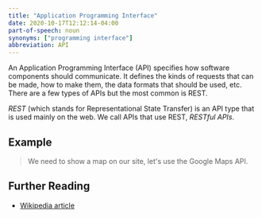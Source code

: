 ```yaml
---
title: "Application Programming Interface"
date: 2020-10-17T12:12:14-04:00
part-of-speech: noun
synonyms: ["programming interface"]
abbreviation: API
---
```


An Application Programming Interface (API) specifies how software components should communicate. It defines the kinds of requests that can be made, how to make them, the data formats that should be used, etc. There are a few types of APIs but the most common is REST.

_REST_ (which stands for Representational State Transfer) is an API type that is used mainly on the web. We call APIs that use REST, *RESTful APIs*.

## Example

> We need to show a map on our site, let's use the Google Maps API.

## Further Reading
- [Wikipedia article](https://en.wikipedia.org/wiki/API)
